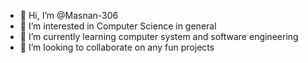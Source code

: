 - 👋 Hi, I’m @Masnan-306
- 👀 I’m interested in Computer Science in general
- 🌱 I’m currently learning computer system and software engineering
- 💞️ I’m looking to collaborate on any fun projects

<!---
Masnan-306/Masnan-306 is a ✨ special ✨ repository because its `README.md` (this file) appears on your GitHub profile.
You can click the Preview link to take a look at your changes.
--->
